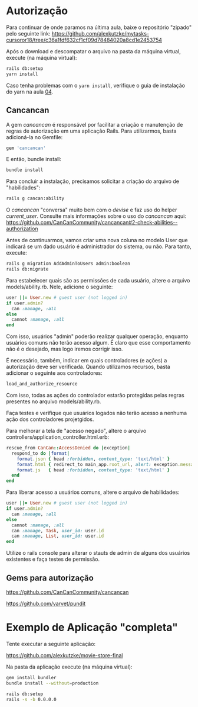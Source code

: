 # Autorização

Para continuar de onde paramos na última aula, baixe o repositório "zipado" pelo seguinte link:
https://github.com/alexkutzke/mytasks-cursoror18/tree/c36a1fdf632cf1cf09d78484020a8cd1e2453754

Após o download e descompatar o arquivo na pasta da máquina virtual, execute (na máquina virtual):

```bash
rails db:setup
yarn install
```
Caso tenha problemas com o `yarn install`, verifique o guia de instalação do yarn na aula [04](04.md).

## Cancancan

A gem *cancancan* é responsável por facilitar a criação e manutenção de
regras de autorização em uma aplicação Rails. Para utilizarmos, basta
adicioná-la no Gemfile:

```ruby
gem 'cancancan'
```

E então, bundle install:

```bash
bundle install
```

Para concluir a instalação, precisamos solicitar a criação do arquivo de
"habilidades":

```bash
rails g cancan:ability
```

O *cancancan* "conversa" muito bem com o *devise* e faz uso do helper _current_user_.
Consulte mais informações sobre o uso do *cancancan* aqui: https://github.com/CanCanCommunity/cancancan#2-check-abilities--authorization

Antes de continuarmos, vamos criar uma nova coluna no modelo User que indicará
se um dado usuário é administrador do sistema, ou não. Para tanto, execute:

```bash
rails g migration AddAdminToUsers admin:boolean
rails db:migrate
```

Para estabelecer quais são as permissões de cada usuário, altere o arquivo
models/ability.rb. Nele, adicione o seguinte:

```ruby
user ||= User.new # guest user (not logged in)
if user.admin?
  can :manage, :all
else
  cannot :manage, :all
end
```

Com isso, usuários "admin" poderão realizar qualquer operação, enquanto usuários
comuns não terão acesso algum. É claro que esse comportamento não é o desejado,
mas logo iremos corrigir isso.

É necessário, também, indicar em quais controladores (e ações) a autorização
deve ser verificada. Quando utilizamos recursos, basta adicionar o seguinte aos
controladores:

```ruby
load_and_authorize_resource
```

Com isso, todas as ações do controlador estarão protegidas pelas regras presentes
no arquivo models/ability.rb.

Faça testes e verifique que usuários logados não terão acesso a nenhuma ação
dos controladores projetgidos.

Para melhorar a tela de "acesso negado", altere o arquivo controllers/application_controller.html.erb:

```ruby
rescue_from CanCan::AccessDenied do |exception|
  respond_to do |format|
    format.json { head :forbidden, content_type: 'text/html' }
    format.html { redirect_to main_app.root_url, alert: exception.message }
    format.js   { head :forbidden, content_type: 'text/html' }
  end
end
```

Para liberar acesso a usuários comuns, altere o arquivo de habilidades:

```ruby
user ||= User.new # guest user (not logged in)
if user.admin?
  can :manage, :all
else
  cannot :manage, :all
  can :manage, Task, user_id: user.id
  can :manage, List, user_id: user.id
end
```

Utilize o rails console para alterar o stauts de admin de alguns dos usuários
existentes e faça testes de permissão.

## Gems para autorização

https://github.com/CanCanCommunity/cancancan

https://github.com/varvet/pundit

# Exemplo de Aplicação "completa"

Tente executar a seguinte aplicação:

https://github.com/alexkutzke/movie-store-final

Na pasta da aplicação execute (na máquina virtual):

```bash
gem install bundler
bundle install --without=production

rails db:setup
rails -s -b 0.0.0.0
```

